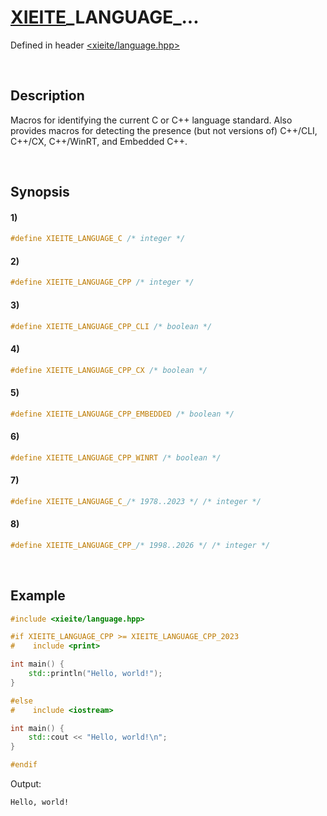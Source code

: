 # [XIEITE](../../macros.md)\_LANGUAGE\_...
Defined in header [<xieite/language.hpp>](../../../include/xieite/language.hpp)

&nbsp;

## Description
Macros for identifying the current C or C++ language standard. Also provides macros for detecting the presence (but not versions of) C++/CLI, C++/CX, C++/WinRT, and Embedded C++.

&nbsp;

## Synopsis
#### 1)
```cpp
#define XIEITE_LANGUAGE_C /* integer */
```
#### 2)
```cpp
#define XIEITE_LANGUAGE_CPP /* integer */
```
#### 3)
```cpp
#define XIEITE_LANGUAGE_CPP_CLI /* boolean */
```
#### 4)
```cpp
#define XIEITE_LANGUAGE_CPP_CX /* boolean */
```
#### 5)
```cpp
#define XIEITE_LANGUAGE_CPP_EMBEDDED /* boolean */
```
#### 6)
```cpp
#define XIEITE_LANGUAGE_CPP_WINRT /* boolean */
```
#### 7)
```cpp
#define XIEITE_LANGUAGE_C_/* 1978..2023 */ /* integer */
```
#### 8)
```cpp
#define XIEITE_LANGUAGE_CPP_/* 1998..2026 */ /* integer */
```

&nbsp;

## Example
```cpp
#include <xieite/language.hpp>

#if XIEITE_LANGUAGE_CPP >= XIEITE_LANGUAGE_CPP_2023
#    include <print>

int main() {
    std::println("Hello, world!");
}

#else
#    include <iostream>

int main() {
    std::cout << "Hello, world!\n";
}

#endif
```
Output:
```
Hello, world!
```
